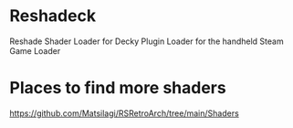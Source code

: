 # Reshadeck
Reshade Shader Loader for Decky Plugin Loader for the handheld Steam Game Loader

# Places to find more shaders
https://github.com/Matsilagi/RSRetroArch/tree/main/Shaders


